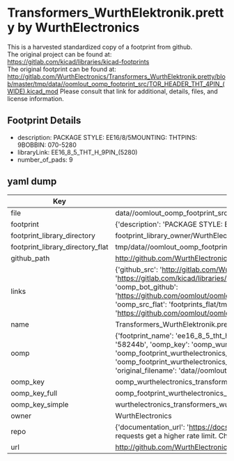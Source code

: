 # Transformers_WurthElektronik.pretty by WurthElectronics  
This is a harvested standardized copy of a footprint from github.  
The original project can be found at:  
https://gitlab.com/kicad/libraries/kicad-footprints  
The original footprint can be found at:
http://gitlab.com/WurthElectronics/Transformers_WurthElektronik.pretty/blob/master/tmp/data//oomlout_oomp_footprint_src/TOR_HEADER_THT_4PIN_(WIDE).kicad_mod
Please consult that link for additional, details, files, and license information.  
## Footprint Details
* description: PACKAGE STYLE: EE16/8/5MOUNTING: THTPINS: 9BOBBIN: 070-5280  
* libraryLink: EE16_8_5_THT_H_9PIN_(5280)  
* number_of_pads: 9  
## yaml dump  
| Key | Value |  
| --- | --- |  
| file | data//oomlout_oomp_footprint_src/Transformers_WurthElektronik.pretty/EE16_8_5_THT_H_9PIN_(5280).kicad_mod |  
| footprint | {'description': 'PACKAGE STYLE: EE16/8/5MOUNTING: THTPINS: 9BOBBIN: 070-5280', 'libraryLink': 'EE16_8_5_THT_H_9PIN_(5280)', 'number_of_pads': 9} |  
| footprint_library_directory | footprint_library_owner/WurthElectronics_Transformers_WurthElektronik.pretty |  
| footprint_library_directory_flat | tmp/data//oomlout_oomp_footprint_src/footprints_flat/wurthelectronics_transformers_wurthelektronik_ee16_8_5_tht_h_9pin_(5280)/working |  
| github_path | http://github.com/WurthElectronics/Transformers_WurthElektronik.pretty/blob/master/tmp/data//oomlout_oomp_footprint_src/EE16_8_5_THT_H_9PIN_(5280).kicad_mod |  
| links | {'github_src': 'http://gitlab.com/WurthElectronics/Transformers_WurthElektronik.pretty/blob/master/tmp/data//oomlout_oomp_footprint_src/TOR_HEADER_THT_4PIN_(WIDE).kicad_mod', 'github_src_repo': 'https://gitlab.com/kicad/libraries/kicad-footprints', 'oomp_bot': 'tmp/data//oomlout_oomp_footprint_src/footprints/wurthelectronics_transformers_wurthelektronik_ee16_8_5_tht_h_9pin_(5280)/working', 'oomp_bot_github': 'https://github.com/oomlout/oomlout_oomp_footprint_bot/tree/main/tmp/data//oomlout_oomp_footprint_src/footprints/wurthelectronics_transformers_wurthelektronik_ee16_8_5_tht_h_9pin_(5280)/working', 'oomp_src_flat': 'footprints_flat/tmp/data//oomlout_oomp_footprint_src/footprints_flat/wurthelectronics_transformers_wurthelektronik_ee16_8_5_tht_h_9pin_(5280)/working', 'oomp_src_flat_github': 'https://github.com/oomlout/oomlout_oomp_footprint_src/tree/main/tmp/data//oomlout_oomp_footprint_src/footprints_flat/wurthelectronics_transformers_wurthelektronik_ee16_8_5_tht_h_9pin_(5280)/working'} |  
| name | Transformers_WurthElektronik.pretty |  
| oomp | {'footprint_name': 'ee16_8_5_tht_h_9pin_(5280)', 'library_name': 'transformers_wurthelektronik', 'md5': '58244b57a9983c2753fde1b1159c3bc5', 'md5_10': '58244b57a9', 'md5_5': '58244', 'md5_6': '58244b', 'oomp_key': 'oomp_wurthelectronics_transformers_wurthelektronik_ee16_8_5_tht_h_9pin_(5280)', 'oomp_key_extra': 'oomp_footprint_wurthelectronics_transformers_wurthelektronik_ee16_8_5_tht_h_9pin_(5280)', 'oomp_key_full': 'oomp_footprint_wurthelectronics_transformers_wurthelektronik_ee16_8_5_tht_h_9pin_(5280)_58244b', 'oomp_key_simple': 'wurthelectronics_transformers_wurthelektronik_ee16_8_5_tht_h_9pin_(5280)', 'original_filename': 'data//oomlout_oomp_footprint_src/Transformers_WurthElektronik.pretty/EE16_8_5_THT_H_9PIN_(5280).kicad_mod', 'owner_name': 'wurthelectronics'} |  
| oomp_key | oomp_wurthelectronics_transformers_wurthelektronik_ee16_8_5_tht_h_9pin_(5280) |  
| oomp_key_full | oomp_footprint_wurthelectronics_transformers_wurthelektronik_ee16_8_5_tht_h_9pin_(5280) |  
| oomp_key_simple | wurthelectronics_transformers_wurthelektronik_ee16_8_5_tht_h_9pin_(5280) |  
| owner | WurthElectronics |  
| repo | {'documentation_url': 'https://docs.github.com/rest/overview/resources-in-the-rest-api#rate-limiting', 'message': "API rate limit exceeded for 84.66.142.224. (But here's the good news: Authenticated requests get a higher rate limit. Check out the documentation for more details.)"} |  
| url | http://github.com/WurthElectronics/Transformers_WurthElektronik.pretty |  

